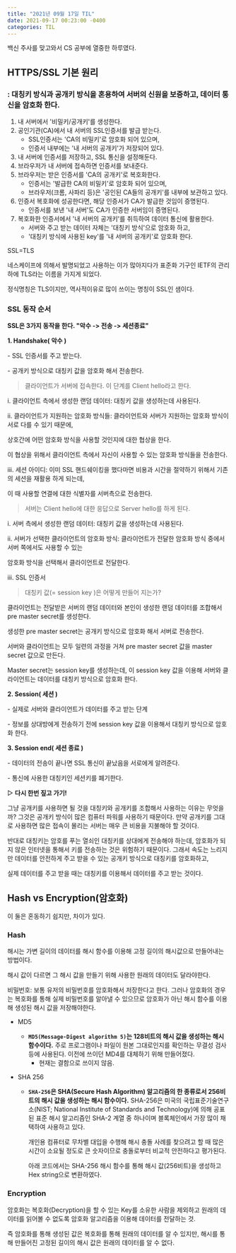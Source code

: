 ```yaml
---
title: "2021년 09월 17일 TIL"
date: 2021-09-17 00:23:00 -0400
categories: TIL
---
```



백신 주사를 맞고와서 CS 공부에 열중한 하루였다.

## HTTPS/SSL 기본 원리

### : 대칭키 방식과 공개키 방식을 혼용하여 서버의 신원을 보증하고, 데이터 통신을 암호화 한다.

1. 내 서버에서 '비밀키/공개키'를 생성한다.
2. 공인기관(CA)에서 내 서버의 SSL인증서를 발급 받는다.
   - SSL인증서는 'CA의 비밀키'로 암호화 되어 있으며,
   - 인증서 내부에는 '내 서버의 공개키'가 저장되어 있다.
3. 내 서버에 인증서를 저장하고, SSL 통신을 설정해둔다.
4. 브라우저가 내 서버에 접속하면 인증서를 보내준다.
5. 브라우저는 받은 인증서를 'CA의 공개키'로 복호화한다.
   - 인증서는 '발급한 CA의 비밀키'로 암호화 되어 있으며,
   - 브라우저(크롬, 사파리 등)은 '공인된 CA들의 공개키'를 내부에 보관하고 있다.
6. 인증서 복호화에 성공한다면, 해당 인증서가 CA가 발급한 것임이 증명된다.
   - 인증서를 보낸 '내 서버'도 CA가 인증한 서버임이 증명된다.
7. 복호화한 인증서에서 '내 서버의 공개키'를 취득하여 데이터 통신에 활용한다.
   - 서버와 주고 받는 데이터 자체는 '대칭키 방식'으로 암호화 하고,
   - '대칭키 방식에 사용된 key'를 '내 서버의 공개키'로 암호화 한다.



SSL=TLS

네스케이프에 의해서 발명되었고 사용하는 이가 많아지다가 표준화 기구인 IETF의 관리하에 TLS라는 이름을 가지게 되었다.

정식명칭은 TLS이지만, 역사적이유로 많이 쓰이는 명칭이 SSL인 샘이다.



### SSL 동작 순서

**SSL은 3가지 동작을 한다. "악수 -> 전송 -> 세션종료"**

 

 **1. Handshake( 악수 )**

 \- SSL 인증서를 주고 받는다.

 \- 공개키 방식으로 대칭키 값을 암호화 해서 전송한다.

> 클라이언트가 서버에 접속한다. 이 단계를 Client hello라고 한다.

i. 클라이언트 측에서 생성한 랜덤 데이터: 대칭키 값을 생성하는데 사용된다.

ii. 클라이언트가 지원하는 암호화 방식들: 클라이언트와 서버가 지원하는 암호화 방식이 서로 다를 수 있기 때문에, 

상호간에 어떤 암호화 방식을 사용할 것인지에 대한 협상을 한다. 

이 협상을 위해서 클라이언트 측에서 자신이 사용할 수 있는 암호화 방식들을 전송한다.

iii. 세션 아이디: 이미 SSL 핸드쉐이킹을 했다마면 비용과 시간을 절약하기 위해서 기존의 세션을 재활용 하게 되는데,

이 때 사용할 연결에 대한 식별자를 서버측으로 전송한다.

 

> 서버는 Client hello에 대한 응답으로 Server hello를 하게 된다.

i. 서버 측에서 생성한 랜덤 데이터: 대칭키 값을 생성하는데 사용된다.

ii. 서버가 선택한 클라이언트의 암호화 방식: 클라이언트가 전달한 암호화 방식 중에서 서버 쪽에서도 사용할 수 있는

암호화 방식을 선택해서 클라이언트로 전달한다.

iii. SSL 인증서

 

> 대칭키 값(= session key )은 어떻게 만들어 지는가?

클라이언트는 전달받은 서버의 랜덤 데이터와 본인이 생성한 랜덤 데이터를 조합해서 pre master secret를 생성한다.

생성한 pre master secret는 공개키 방식으로 암호화 해서 서버로 전송한다.

서버와 클라이언트는 모두 일련의 과정을 거쳐 pre master secret 값을 master secret 값으로 만든다.

Master secret는 session key를 생성하는데, 이 session key 값을 이용해 서버와 클라이언트는 데이터를 대칭키 방식으로 암호화 한다.

 

 **2. Session( 세션 )**

 \- 실제로 서버와 클라이언트가 데이터를 주고 받는 단계

 \- 정보를 상대방에게 전송하기 전에 session key 값을 이용해서 대칭키 방식으로 암호화 한다.

 

 **3. Session end( 세션 종료 )**

 \- 데이터의 전송이 끝나면 SSL 통신이 끝났음을 서로에게 알려준다.

 \- 통신에 사용한 대칭키인 세션키를 폐기한다.

 

▷ **다시 한번 짚고 가기!**

그냥 공개키를 사용하면 될 것을 대칭키와 공개키를 조합해서 사용하는 이유는 무엇을까? 그것은 공개키 방식이 많은 컴퓨터 파워를 사용하기 때문이다. 만약 공개키를 그대로 사용하면 많은 접속이 몰리는 서버는 매우 큰 비용을 지불해야 할 것이다. 

반대로 대칭키는 암호를 푸는 열쇠인 대칭키를 상대에게 전송해야 하는데, 암호화가 되지 않은 인터넷을 통해서 키를 전송하는 것은 위험하기 때문이다. 그래서 속도는 느리지만 데이터를 안전하게 주고 받을 수 있는 공개키 방식으로 대칭키를 암호화하고, 

실제 데이터를 주고 받을 때는 대칭키를 이용해서 데이터를 주고 받는 것이다.



## Hash vs Encryption(암호화)

이 둘은 혼동하기 쉽지만, 차이가 있다.

### Hash 

해시는 가변 길이의 데이터를 해시 함수를 이용해 고정 길이의 해시값으로 만들어내는 방법이다.

해시 값이 다르면 그 해시 값을 만들기 위해 사용한 원래의 데이터도 달라야한다.

비밀번호: 보통 유저의 비밀번호를 암호화해서 저장한다고 한다. 그러나 암호화의 경우는 복호화를 통해 실제 비밀번호를 알아낼 수 있으므로 암호화가 아닌 해시 함수를 이용해 생성된 해시 값을 저장해야한다.

- MD5

  - **`MD5(Message-Digest algorithm 5)`는 128비트의 해시 값을 생성하는 해시 함수이다.** 주로 프로그램이나 파일이 원본 그대로인지를 확인하는 무결성 검사 등에 사용된다. 이전에 쓰이던 MD4를 대체하기 위해 만들어졌다.
    - 현재는 결함으로 쓰이지 않음.

- SHA 256

  - **`SHA-256`은 SHA(Secure Hash Algorithm) 알고리즘의 한 종류로서 256비트의 해시 값을 생성하는 해시 함수이다.** SHA-256은 미국의 국립표준기술연구소(NIST; National Institute of Standards and Technology)에 의해 공표된 표준 해시 알고리즘인 SHA-2 계열 중 하나이며 블록체인에서 가장 많이 채택하여 사용하고 있다.

    개인용 컴퓨터로 무차별 대입을 수행해 해시 충돌 사례를 찾으려고 할 때 많은 시간이 소요될 정도로 큰 숫자이므로 충돌로부터 비교적 안전하다고 평가된다.

    아래 코드에서는 SHA-256 해시 함수를 통해 해시 값(256비트)을 생성하고 Hex string으로 변환하였다.

### Encryption

암호화는 복호화(Decryption)을 할 수 있는 Key를 소유한 사람을 제외하고 원래의 데이터를 읽어볼 수 없도록 암호화 알고리즘을 이용해 데이터를 전달하는 것.

즉 암호화를 통해 생성된 값은 복호화를 통해 원래의 데이터를 알 수 있지만, 해시를 통해 만들어진 고정된 길이의 해시 값은 원래의 데이터를 알 수 없다.
